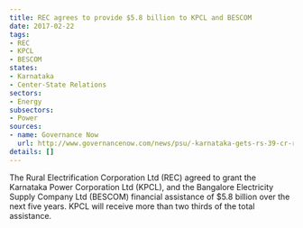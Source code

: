 ```yaml
---
title: REC agrees to provide $5.8 billion to KPCL and BESCOM
date: 2017-02-22
tags:
- REC
- KPCL
- BESCOM
states:
- Karnataka
- Center-State Relations
sectors:
- Energy
subsectors:
- Power
sources:
- name: Governance Now
  url: http://www.governancenow.com/news/psu/-karnataka-gets-rs-39-cr-rec-improve-power-utilities
details: []
---
```


The Rural Electrification Corporation Ltd (REC) agreed to grant the Karnataka Power Corporation Ltd (KPCL), and the Bangalore Electricity Supply Company Ltd (BESCOM) financial assistance of $5.8 billion over the next five years. KPCL will receive more than two thirds of the total assistance.
